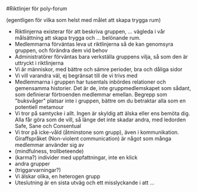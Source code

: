 #Riktlinjer för poly-forum

(egentligen för vilka som helst med målet att skapa trygga rum)

- Riktlinjerna existerar för att beskriva gruppen, ... vägleda i vår målsättning att skapa trygga och ... belönande rum.
- Medlemmarna förväntas leva ut riktlinjerna så de kan genomsyra gruppen, och förändra dem vid behov
- Administratörer förväntas bara verkställa gruppens vilja, så som den är uttryckt i riktlinjerna
- Vi är människor, med bättre och sämre perioder, bra och dåliga sidor
- Vi vill varandra väl, ej begränsat till de vi trivs med
- Medlemmarna i gruppen har tusentals inbördes relationer och gemensamma historier. Det är de, inte gruppmedlemskapet som sådant, som definierar förtroenden medlemmar emellan. Begrepp som "buksvåger" platsar inte i gruppen, bättre om du betraktar alla som en potentiell metamour
- Vi tror på samtycke i allt. Ingen är skyldig att älska eller ens bemöta dig. Alla får göra som de vill, så länge det inte skadar andra, med ledorden Safe, Sane och Consentual
- Vi tror på icke-våld (åtminstone som grupp), även i kommunikation. Giraffspråket (Non-violent communication) är något som många medlemmar använder sig av
- (mindfulness, trollbeteende)
- (karma?) individer med uppfattningar, inte en klick
- andra grupper
- (triggarvarningar?)
- Vi älskar olika, en heterogen grupp
- Uteslutning är en sista utväg och ett misslyckande i att ...


